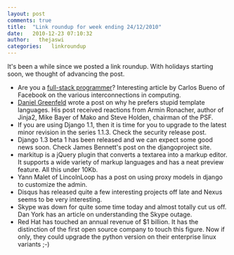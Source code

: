```yaml
---
layout: post
comments: true
title:  "Link roundup for week ending 24/12/2010"
date:   2010-12-23 07:10:32
author:   thejaswi
categories:   linkroundup
---
```


It\'s been a while since we posted a link roundup. With holidays
starting soon, we thought of advancing the post.

-   Are you a [full-stack
    programmer](http://www.facebook.com/note.php?note_id=461505383919)?
    Interesting article by Carlos Bueno of Facebook on the various
    interconnections in computing.
-   [Daniel
    Greenfeld](http://pydanny.blogspot.com/2010/12/stupid-template-languages.html)
    wrote a post on why he prefers stupid template languages. His post
    received reactions from Armin Ronacher, author of Jinja2, Mike Bayer
    of Mako and Steve Holden, chairman of the PSF.
-   If you are using Django 1.1, then it is time for you to upgrade to
    the latest minor revision in the series 1.1.3. Check the
    security release post.
-   Django 1.3 beta 1 has been released and we can expect some good news
    soon. Check James Bennett\'s post on the djangoproject site.
-   markitup is a jQuery plugin that converts a textarea into a markup
    editor. It supports a wide variety of markup languages and has a
    neat preview feature. All this under 10Kb.
-   Yann Malet of LincolnLoop has a post on using proxy models in django
    to customize the admin.
-   Disqus has released quite a few interesting projects off late and
    Nexus seems to be very interesting.
-   Skype was down for quite some time today and almost totally cut us
    off. Dan York has an article on understanding the Skype outage.
-   Red Hat has touched an annual revenue of \$1 billion. It has the
    distinction of the first open source company to touch this figure.
    Now if only, they could upgrade the python version on their
    enterprise linux variants ;-)
